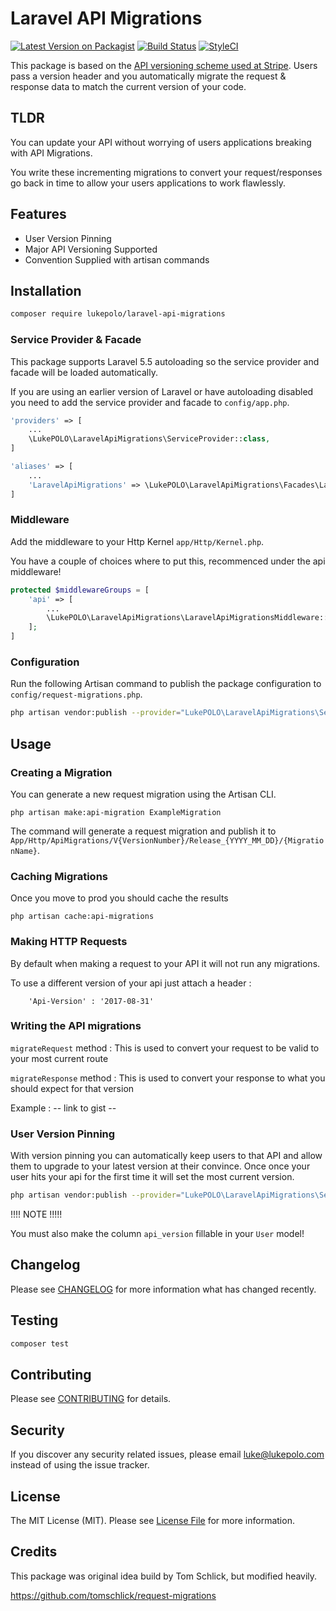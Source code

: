 # Laravel API Migrations
[![Latest Version on Packagist](https://img.shields.io/packagist/v/lukepolo/laravel-api-migrations.svg?style=flat-square)](https://packagist.org/packages/lukepolo/laravel-api-migrations)
[![Build Status](https://img.shields.io/travis/lukepolo/laravel-api-migrations/master.svg?style=flat-square)](https://travis-ci.org/lukepolo/laravel-api-migrations)
[![StyleCI](https://styleci.io/repos/102003593/shield)](https://styleci.io/repos/102003593)

This package is based on the [API versioning scheme used at Stripe](https://stripe.com/blog/api-versioning). Users pass a version header and you automatically migrate the request & response data to match the current version of your code.

## TLDR 
You can update your API without worrying of users applications breaking with API Migrations. 

You write these incrementing migrations to convert your request/responses go back in time to allow your users applications to work flawlessly.

## Features
* User Version Pinning
* Major API Versioning Supported
* Convention Supplied with artisan commands

## Installation

```bash
composer require lukepolo/laravel-api-migrations
```

### Service Provider & Facade

This package supports Laravel 5.5 autoloading so the service provider and facade will be loaded automatically. 

If you are using an earlier version of Laravel or have autoloading disabled you need to add the service provider and facade to `config/app.php`.

```php
'providers' => [
    ...
    \LukePOLO\LaravelApiMigrations\ServiceProvider::class,
]
```

```php
'aliases' => [
    ...
    'LaravelApiMigrations' => \LukePOLO\LaravelApiMigrations\Facades\LaravelApiMigrations::class,
]
```

### Middleware

Add the middleware to your Http Kernel `app/Http/Kernel.php`.

You have a couple of choices where to put this, recommenced under the api middleware!

```php
protected $middlewareGroups = [
    'api' => [
        ...
        \LukePOLO\LaravelApiMigrations\LaravelApiMigrationsMiddleware::class,
    ];
]
```

### Configuration

Run the following Artisan command to publish the package configuration to `config/request-migrations.php`.

```bash
php artisan vendor:publish --provider="LukePOLO\LaravelApiMigrations\ServiceProvider" --tag=config
```

## Usage

### Creating a Migration

You can generate a new request migration using the Artisan CLI.

```shell
php artisan make:api-migration ExampleMigration
```

The command will generate a request migration and publish it to `App/Http/ApiMigrations/V{VersionNumber}/Release_{YYYY_MM_DD}/{MigrationName}`.

### Caching Migrations

Once you move to prod you should cache the results

```shell
php artisan cache:api-migrations
```

### Making HTTP Requests
By default when making a request to your API it will not run any migrations.

To use a different version of your api just attach a header :

```
    'Api-Version' : '2017-08-31'  
```

### Writing the API migrations

`migrateRequest` method : This is used to convert your request to be valid to your most current route

`migrateResponse` method : This is used to convert your response to what you should expect for that version

Example : -- link to gist --

### User Version Pinning
With version pinning you can automatically keep users to that API and allow them to upgrade to your latest version at their
convince. Once once your user hits your api for the first time it will set the most current version.

```bash
php artisan vendor:publish --provider="LukePOLO\LaravelApiMigrations\ServiceProvider" --tag=migrations
```

!!!! NOTE !!!!!

You must also make the column `api_version` fillable in your `User` model!

## Changelog

Please see [CHANGELOG](CHANGELOG.md) for more information what has changed recently.

## Testing

```bash
composer test
```

## Contributing

Please see [CONTRIBUTING](CONTRIBUTING.md) for details.

## Security

If you discover any security related issues, please email luke@lukepolo.com instead of using the issue tracker.

## License

The MIT License (MIT). Please see [License File](LICENSE.md) for more information.


## Credits 
This package was original idea build by Tom Schlick, but modified heavily.
 
https://github.com/tomschlick/request-migrations